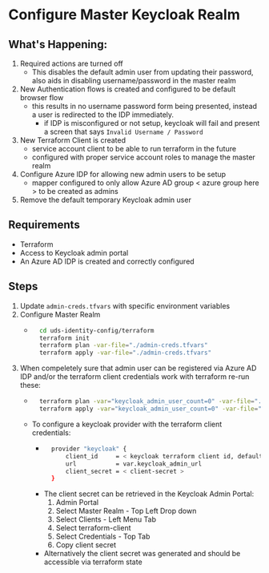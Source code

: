 # Configure Master Keycloak Realm

## What's Happening:
1. Required actions are turned off
    * This disables the default admin user from updating their password, also aids in disabling username/password in the master realm
2. New Authentication flows is created and configured to be default browser flow
    * this results in no username password form being presented, instead a user is redirected to the IDP immediately.
        * if IDP is misconfigured or not setup, keycloak will fail and present a screen that says `Invalid Username / Password`
3. New Terraform Client is created
    * service account client to be able to run terraform in the future
    * configured with proper service account roles to manage the master realm
4. Configure Azure IDP for allowing new admin users to be setup
    * mapper configured to only allow Azure AD group < azure group here > to be created as admins
5. Remove the default temporary Keycloak admin user

## Requirements
* Terraform
* Access to Keycloak admin portal
* An Azure AD IDP is created and correctly configured

## Steps
1. Update `admin-creds.tfvars` with specific environment variables
2.  Configure Master Realm
    * ```bash
        cd uds-identity-config/terraform
        terraform init
        terraform plan -var-file="./admin-creds.tfvars"
        terraform apply -var-file="./admin-creds.tfvars"
      ```
3. When compeletely sure that admin user can be registered via Azure AD IDP and/or the terraform client credentials work with terraform re-run these:
    * ```bash
        terraform plan -var="keycloak_admin_user_count=0" -var-file="./admin-creds.tfvars"
        terraform apply -var="keycloak_admin_user_count=0" -var-file="./admin-creds.tfvars"
      ```

    * To configure a keycloak provider with the terraform client credentials:
        * ```bash
            provider "keycloak" {
                client_id     = < keycloak terraform client id, default (terraform-client)>
                url           = var.keycloak_admin_url
                client_secret = < client-secret >
            }
          ```
        * The client secret can be retrieved in the Keycloak Admin Portal:
            1. Admin Portal
            2. Select Master Realm - Top Left Drop down
            3. Select Clients - Left Menu Tab
            4. Select terraform-client
            5. Select Credentials - Top Tab
            6. Copy client secret
        * Alternatively the client secret was generated and should be accessible via terraform state
